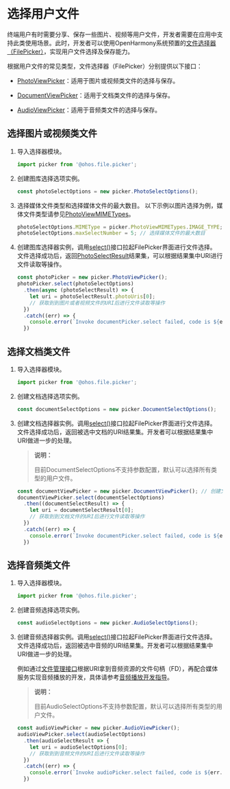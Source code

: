 # 选择用户文件

终端用户有时需要分享、保存一些图片、视频等用户文件，开发者需要在应用中支持此类使用场景。此时，开发者可以使用OpenHarmony系统预置的[文件选择器（FilePicker）](../reference/apis/js-apis-file-picker.md)，实现用户文件选择及保存能力。


根据用户文件的常见类型，文件选择器（FilePicker）分别提供以下接口：


- [PhotoViewPicker](../reference/apis/js-apis-file-picker.md#photoviewpicker)：适用于图片或视频类文件的选择与保存。

- [DocumentViewPicker](../reference/apis/js-apis-file-picker.md#documentviewpicker)：适用于文档类文件的选择与保存。

- [AudioViewPicker](../reference/apis/js-apis-file-picker.md#audioviewpicker)：适用于音频类文件的选择与保存。

## 选择图片或视频类文件

1. 导入选择器模块。
     
   ```ts
   import picker from '@ohos.file.picker';
   ```

2. 创建图库选择选项实例。
     
   ```ts
   const photoSelectOptions = new picker.PhotoSelectOptions();
   ```

3. 选择媒体文件类型和选择媒体文件的最大数目。
   以下示例以图片选择为例，媒体文件类型请参见[PhotoViewMIMETypes](../reference/apis/js-apis-file-picker.md#photoviewmimetypes)。

     
   ```ts
   photoSelectOptions.MIMEType = picker.PhotoViewMIMETypes.IMAGE_TYPE; // 过滤选择媒体文件类型为IMAGE
   photoSelectOptions.maxSelectNumber = 5; // 选择媒体文件的最大数目
   ```

4. 创建图库选择器实例，调用[select()](../reference/apis/js-apis-file-picker.md#select)接口拉起FilePicker界面进行文件选择。
   文件选择成功后，返回[PhotoSelectResult](../reference/apis/js-apis-file-picker.md#photoselectresult)结果集，可以根据结果集中URI进行文件读取等操作。

     
   ```ts
   const photoPicker = new picker.PhotoViewPicker();
   photoPicker.select(photoSelectOptions)
     .then(async (photoSelectResult) => {
       let uri = photoSelectResult.photoUris[0];
       // 获取到到图片或者视频文件的URI后进行文件读取等操作
     })
     .catch((err) => {
       console.error(`Invoke documentPicker.select failed, code is ${err.code}, message is ${err.message}`);
     })
   ```

## 选择文档类文件

1. 导入选择器模块。
     
   ```ts
   import picker from '@ohos.file.picker';
   ```

2. 创建文档选择选项实例。
     
   ```ts
   const documentSelectOptions = new picker.DocumentSelectOptions(); 
   ```

3. 创建文档选择器实例。调用[select()](../reference/apis/js-apis-file-picker.md#select-3)接口拉起FilePicker界面进行文件选择。
     文件选择成功后，返回被选中文档的URI结果集。开发者可以根据结果集中URI做进一步的处理。
   > **说明：**
   >
   > 目前DocumentSelectOptions不支持参数配置，默认可以选择所有类型的用户文件。
   
     
   ```ts
   const documentViewPicker = new picker.DocumentViewPicker(); // 创建文件选择器实例
   documentViewPicker.select(documentSelectOptions)
     .then((documentSelectResult) => {
       let uri = documentSelectResult[0];
       // 获取到到文档文件的URI后进行文件读取等操作
     })
     .catch((err) => {
       console.error(`Invoke documentPicker.select failed, code is ${err.code}, message is ${err.message}`);
     })
   ```

## 选择音频类文件

1. 导入选择器模块。
     
   ```ts
   import picker from '@ohos.file.picker';
   ```

2. 创建音频选择选项实例。
     
   ```ts
   const audioSelectOptions = new picker.AudioSelectOptions();
   ```

3. 创建音频选择器实例。调用[select()](../reference/apis/js-apis-file-picker.md#select-6)接口拉起FilePicker界面进行文件选择。
   文件选择成功后，返回被选中音频的URI结果集。开发者可以根据结果集中URI做进一步的处理。

     例如通过[文件管理接口](../reference/apis/js-apis-file-fs.md)根据URI拿到音频资源的文件句柄（FD），再配合媒体服务实现音频播放的开发，具体请参考[音频播放开发指导](../media/audio-playback-overview.md)。
   > **说明：**
   >
   > 目前AudioSelectOptions不支持参数配置，默认可以选择所有类型的用户文件。
   
     
   ```ts
   const audioViewPicker = new picker.AudioViewPicker();
   audioViewPicker.select(audioSelectOptions)
     .then(audioSelectResult => {
       let uri = audioSelectOptions[0];
       // 获取到到音频文件的URI后进行文件读取等操作
     })
     .catch((err) => {
       console.error(`Invoke audioPicker.select failed, code is ${err.code}, message is ${err.message}`);
     })
   ```
